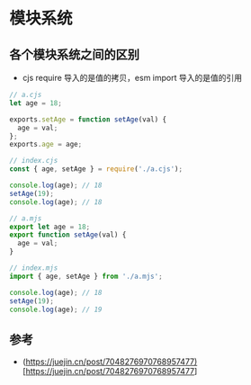 # 模块系统

## 各个模块系统之间的区别

- cjs require 导入的是值的拷贝，esm import 导入的是值的引用

```js
// a.cjs
let age = 18;

exports.setAge = function setAge(val) {
  age = val;
};
exports.age = age;

// index.cjs
const { age, setAge } = require('./a.cjs');

console.log(age); // 18
setAge(19);
console.log(age); // 18

// a.mjs
export let age = 18;
export function setAge(val) {
  age = val;
}

// index.mjs
import { age, setAge } from './a.mjs';

console.log(age); // 18
setAge(19);
console.log(age); // 19
```

## 参考

- (<https://juejin.cn/post/7048276970768957477)[https://juejin.cn/post/7048276970768957477>]
